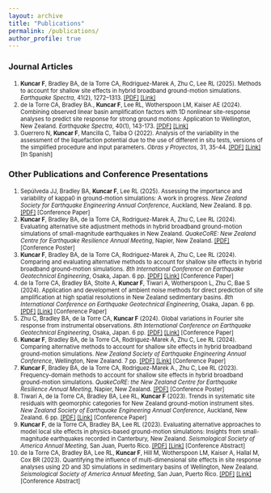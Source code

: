 ```yaml
---
layout: archive
title: "Publications"
permalink: /publications/
author_profile: true
---
```

<style>
    li {font-size: 0.8em;}
</style>

### Journal Articles

1.	**Kuncar F**, Bradley BA, de la Torre CA, Rodriguez-Marek A, Zhu C, Lee RL (2025). Methods to account for shallow site effects in hybrid broadband ground-motion simulations.	*Earthquake Spectra*, 41(2), 1272–1313.	[[PDF]](https://felipe-kuncar.github.io/files/Journal/2025_Kuncar_Methods.pdf) [[Link]](https://doi.org/10.1177/87552930241301059)
2.	de la Torre CA, Bradley BA., **Kuncar F**, Lee RL, Wotherspoon LM, Kaiser AE (2024). Combining observed linear basin amplification factors with 1D nonlinear site-response analyses to predict site response for strong ground motions: Application to Wellington, New Zealand.	*Earthquake Spectra*, 40(1), 143-173. 	[[PDF]](https://felipe-kuncar.github.io/files/Journal/2024_delaTorre_Wellington.pdf) [[Link]](https://doi.org/10.1177/87552930231209726) 
3.	Guerrero N, **Kuncar F**, Mancilla C, Taiba O (2022). Analysis of the variability in the assessment of the liquefaction potential due to the use of different in situ tests, versions of the simplified procedure and input parameters.	*Obras y Proyectos*, 31, 35-44.	[[PDF]](https://felipe-kuncar.github.io/files/Journal/2022_Guerrero_Liquefaction.pdf) [[Link]](http://dx.doi.org/10.4067/s0718-28132022000100035) [In Spanish]

### Other Publications and Conference Presentations

1.	Sepúlveda JJ, Bradley BA, **Kuncar F**, Lee RL (2025). Assessing the importance and variability of kappa0 in ground-motion simulations: A work in progress.	*New Zealand Society for Earthquake Engineering Annual Conference*, Auckland, New Zealand. 8 pp.	[[PDF]](https://felipe-kuncar.github.io/files/Other_Publications/2025_Sepulveda_NZSEE.pdf) [Conference Paper]
2.	**Kuncar F**, Bradley BA, de la Torre CA, Rodriguez-Marek A, Zhu C, Lee RL (2024). Evaluating alternative site adjustment methods in hybrid broadband ground-motion simulations of small-magnitude earthquakes in New Zealand.	*QuakeCoRE: New Zealand Centre for Earthquake Resilience Annual Meeting*, Napier, New Zealand.	[[PDF]](https://felipe-kuncar.github.io/files/Other_Publications/2024_Kuncar_QCAM.pdf) [Conference Poster]
3.	**Kuncar F**, Bradley BA, de la Torre CA, Rodriguez-Marek A, Zhu C, Lee RL (2024). Comparing and evaluating alternative methods to account for shallow site effects in hybrid broadband ground-motion simulations. 	*8th International Conference on Earthquake Geotechnical Engineering*, Osaka, Japan. 6 pp.	[[PDF]](https://felipe-kuncar.github.io/files/Other_Publications/2024_Kuncar_ICEGE.pdf) [[Link]](https://doi.org/10.3208/jgssp.v10.OS-36-04) [Conference Paper]
4.	de la Torre CA, Bradley BA, Stolte A, **Kuncar F**, Tiwari A, Wotherspoon L, Zhu C, Bae S (2024). Application and development of ambient noise methods for direct prediction of site amplification at high spatial resolutions in New Zealand sedimentary basins.	*8th International Conference on Earthquake Geotechnical Engineering*, Osaka, Japan. 6 pp.	[[PDF]](https://felipe-kuncar.github.io/files/Other_Publications/2024_delaTorre_ICEGE.pdf) [[Link]](https://doi.org/10.3208/jgssp.v10.SS-3-03) [Conference Paper]
5.	Zhu C, Bradley BA, de la Torre CA, **Kuncar F** (2024). Global variations in Fourier site response from instrumental observations.	*8th International Conference on Earthquake Geotechnical Engineering*, Osaka, Japan. 6 pp.	[[PDF]](https://felipe-kuncar.github.io/files/Other_Publications/2024_Zhu_ICEGE.pdf) [[Link]](https://doi.org/10.3208/jgssp.v10.SS-3-03) [Conference Paper]
6.	**Kuncar F**, Bradley BA, de la Torre CA, Rodriguez-Marek A, Zhu C, Lee RL (2024). Comparing alternative methods to account for shallow site effects in hybrid broadband ground-motion simulations. 	*New Zealand Society of Earthquake Engineering Annual Conference*, Wellington, New Zealand. 7 pp.	[[PDF]](https://felipe-kuncar.github.io/files/Other_Publications/2024_Kuncar_NZSEE.pdf) [[Link]](https://repo.nzsee.org.nz/handle/nzsee/2730) [Conference Paper]
7.	**Kuncar F**, Bradley BA, de la Torre CA, Rodriguez-Marek A., Zhu C, Lee RL (2023). Frequency-domain methods to account for shallow site effects in hybrid broadband ground-motion simulations. 	*QuakeCoRE: the New Zealand Centre for Earthquake Resilience Annual Meeting*, Napier, New Zealand. 	[[PDF]](https://felipe-kuncar.github.io/files/Other_Publications/2023_Kuncar_QCAM.pdf) [Conference Poster]
8.	Tiwari A, de la Torre CA, Bradley BA, Lee RL, **Kuncar F** (2023). Trends in systematic site residuals with geomorphic categories for New Zealand ground-motion instrument sites.	*New Zealand Society of Earthquake Engineering Annual Conference*, Auckland, New Zealand. 6 pp.	[[PDF]](https://felipe-kuncar.github.io/files/Other_Publications/2023_Tiwari_NZSEE.pdf) [[Link]](https://repo.nzsee.org.nz/handle/nzsee/2561) [Conference Paper]
9.	**Kuncar F**, de la Torre CA, Bradley BA, Lee RL (2023). Evaluating alternative approaches to model local site effects in physics-based ground-motion simulations: Insights from small-magnitude earthquakes recorded in Canterbury, New Zealand. 	*Seismological Society of America Annual Meeting*, San Juan, Puerto Rico.	[[PDF]](https://felipe-kuncar.github.io/files/Other_Publications/2023_Kuncar_SSA.pdf) [[Link]](https://doi.org/10.1785/0220230054) [Conference Abstract]
10.	de la Torre CA, Bradley BA, Lee RL, **Kuncar F**, Hill M, Wotherspoon LM, Kaiser A, Hallal M, Cox BR (2023). Quantifying the influence of multi-dimensional site effects in site response analyses using 2D and 3D simulations in sedimentary basins of Wellington, New Zealand.	*Seismological Society of America Annual Meeting*, San Juan, Puerto Rico.	[[PDF]](https://felipe-kuncar.github.io/files/Other_Publications/2023_delaTorre_SSA.pdf) [[Link]](https://doi.org/10.1785/0220230054) [Conference Abstract]

